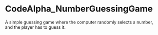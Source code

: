 # CodeAlpha_NumberGuessingGame
A simple guessing game where the computer randomly selects a number, and the player has to guess it.
